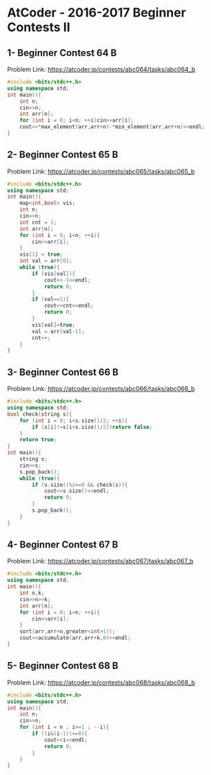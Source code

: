 # AtCoder - 2016-2017 Beginner Contests II
## 1- Beginner Contest 64 B
Problem Link:
https://atcoder.jp/contests/abc064/tasks/abc064_b
```cpp
#include <bits/stdc++.h>
using namespace std;
int main(){
    int n;
    cin>>n;
    int arr[n];
    for (int i = 0; i<n; ++i)cin>>arr[i];
    cout<<*max_element(arr,arr+n)-*min_element(arr,arr+n)<<endl;
}
```
## 2-	Beginner Contest 65 B
Problem Link:
https://atcoder.jp/contests/abc065/tasks/abc065_b
```cpp
#include <bits/stdc++.h>
using namespace std;
int main(){
    map<int,bool> vis;
    int n;
    cin>>n;
    int cnt = 1;
    int arr[n];
    for (int i = 0; i<n; ++i){
        cin>>arr[i];
    }
    vis[1] = true;
    int val = arr[0];
    while (true){
        if (vis[val]){
            cout<<-1<<endl;
            return 0;
        }
        if (val==2){
            cout<<cnt<<endl;
            return 0;
        }
        vis[val]=true;
        val = arr[val-1];
        cnt++;
    }
}
```
## 3-	Beginner Contest 66 B
Problem Link:
https://atcoder.jp/contests/abc066/tasks/abc066_b
```cpp
#include <bits/stdc++.h>
using namespace std;
bool check(string s){
    for (int i = 0; i<s.size()/2; ++i){
        if (s[i]!=s[i+s.size()/2])return false;
    }
    return true;
}
int main(){
    string s;
    cin>>s;
    s.pop_back();
    while (true){
        if (s.size()%2==0 && check(s)){
            cout<<s.size()<<endl;
            return 0;
        }
        s.pop_back();
    }
}
```
## 4-	Beginner Contest 67 B
Problem Link:
https://atcoder.jp/contests/abc067/tasks/abc067_b
```cpp
#include <bits/stdc++.h>
using namespace std;
int main(){
    int n,k;
    cin>>n>>k;
    int arr[n];
    for (int i = 0; i<n; ++i){
        cin>>arr[i];
    }
    sort(arr,arr+n,greater<int>());
    cout<<accumulate(arr,arr+k,0)<<endl;
}
```
## 5- Beginner Contest 68 B
Problem Link:
https://atcoder.jp/contests/abc068/tasks/abc068_b
```cpp
#include <bits/stdc++.h>
using namespace std;
int main(){
    int n;
    cin>>n;
    for (int i = n ; i>=1 ; --i){
        if ((i&(i-1))==0){
            cout<<i<<endl;
            return 0;
        }
    }
}
```
